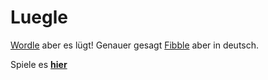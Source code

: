 # Luegle
[Wordle](https://www.powerlanguage.co.uk/wordle/) aber es lügt!
Genauer gesagt [Fibble](https://fibble.xyz/) aber in deutsch.

Spiele es [**hier**](https://hylianer04.github.io/)
